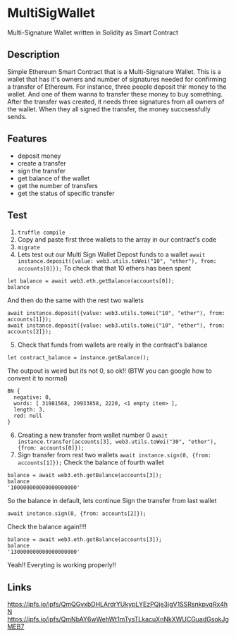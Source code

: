 # MultiSigWallet
Multi-Signature Wallet written in Solidity as Smart Contract

## Description
Simple Ethereum Smart Contract that is a Multi-Signature Wallet. This is a wallet that has it's owners and number of signatures needed for confirming a transfer of Ethereum. For instance, three people deposit thir money to the wallet. And one of them wanna to transfer these money to buy something. After the transfer was created, it needs three signatures from all owners of the wallet. When they all signed the transfer, the money succsessfully sends.

## Features
- deposit money
- create a transfer
- sign the transfer
- get balance of the wallet
- get the number of transfers
- get the status of specific transfer

## Test
1) ```truffle compile```
2) Copy and paste first three wallets to the array in our contract's code
3) ```migrate```
4) Lets test out our Multi Sign Wallet
Depost funds to a wallet ```await instance.deposit({value: web3.utils.toWei("10", "ether"), from: accounts[0]});```
To check that that 10 ethers has been spent 
```
let balance = await web3.eth.getBalance(accounts[0]);
balance
```
And then do the same with the rest two wallets
```
await instance.deposit({value: web3.utils.toWei("10", "ether"), from: accounts[1]});
await instance.deposit({value: web3.utils.toWei("10", "ether"), from: accounts[2]});
```
5) Check that funds from wallets are really in the contract's balance
```
let contract_balance = instance.getBalance();
```
The outpout is weird but its not 0, so ok!! (BTW you can google how to convent it to normal)
```
BN {
  negative: 0,
  words: [ 31981568, 29933858, 2220, <1 empty item> ],
  length: 3,
  red: null
}
```
6) Creating a new transfer from wallet number 0
```await instance.transfer(accounts[3], web3.utils.toWei("30", "ether"), {from: accounts[0]});```
7) Sign transfer from rest two wallets
```await instance.sign(0, {from: accounts[1]});```
Check the balance of fourth wallet
```
balance = await web3.eth.getBalance(accounts[3]);
balance
'100000000000000000000'
```
So the balance in default, lets continue
Sign the transfer from last wallet
```
await instance.sign(0, {from: accounts[2]});
```
Check the balance again!!!!
```
balance = await web3.eth.getBalance(accounts[3]);
balance
'130000000000000000000'
```
Yeah!! Everyting is working properly!!

## Links
https://ipfs.io/ipfs/QmQGvxbDHLArdrYUkypLYEzPQje3igV1SSRsnkpvqRx4hN
https://ipfs.io/ipfs/QmNbAY6wWehWt1mTysTLkacuXnNkXWUCGuadGsokJgMEB7
